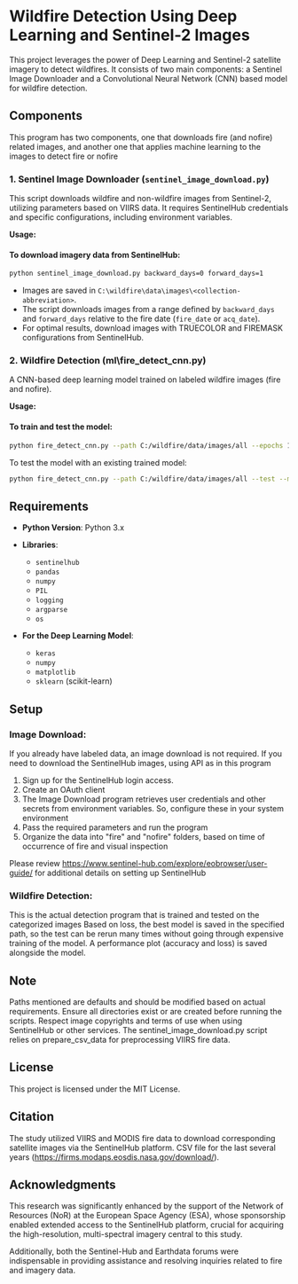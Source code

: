# Wildfire Detection Using Deep Learning and Sentinel-2 Images

This project leverages the power of Deep Learning and Sentinel-2 satellite imagery to detect wildfires. It consists of two main components: a Sentinel Image Downloader and a Convolutional Neural Network (CNN) based model for wildfire detection.

## Components

This program has two components, one that downloads fire (and nofire) related images, and another one that applies machine learning to the images to detect fire or nofire

### 1. Sentinel Image Downloader (`sentinel_image_download.py`)
This script downloads wildfire and non-wildfire images from Sentinel-2, utilizing parameters based on VIIRS data. It requires SentinelHub credentials and specific configurations, including environment variables.

**Usage:**
#### To download imagery data from SentinelHub:
```bash
python sentinel_image_download.py backward_days=0 forward_days=1
```
*   Images are saved in `C:\wildfire\data\images\<collection-abbreviation>`.
*   The script downloads images from a range defined by `backward_days` and `forward_days` relative to the fire date (`fire_date` or `acq_date`).
*   For optimal results, download images with TRUECOLOR and FIREMASK configurations from SentinelHub.

### 2. Wildfire Detection (ml\fire_detect_cnn.py)
A CNN-based deep learning model trained on labeled wildfire images (fire and nofire).

**Usage:**

#### To train and test the model:
```bash
python fire_detect_cnn.py --path C:/wildfire/data/images/all --epochs 10 --batch 32 --optimizer adam --train
```

To test the model with an existing trained model:
```bash
python fire_detect_cnn.py --path C:/wildfire/data/images/all --test --model_path path/to/model
```

## Requirements

- **Python Version**: Python 3.x
- **Libraries**:
  - `sentinelhub`
  - `pandas`
  - `numpy`
  - `PIL`
  - `logging`
  - `argparse`
  - `os`

- **For the Deep Learning Model**:
  - `keras`
  - `numpy`
  - `matplotlib`
  - `sklearn` (scikit-learn)

## Setup
### Image Download:

If you already have labeled data, an image download is not required. If you need to download the SentinelHub images, using API as in this program 
1) Sign up for the SentinelHub login access.
2) Create an OAuth client 
3) The Image Download program retrieves user credentials and other secrets from environment variables. So, configure these in your system environment
4) Pass the required parameters and run the program
5) Organize the data into "fire" and "nofire" folders, based on time of occurrence of fire and visual inspection

Please review https://www.sentinel-hub.com/explore/eobrowser/user-guide/ for additional details on setting up SentinelHub

### Wildfire Detection:

This is the actual detection program that is trained and tested on the categorized images
Based on loss, the best model is saved in the specified path, so the test can be rerun many times without going through expensive training of the model.
A performance plot (accuracy and loss) is saved alongside the model.

## Note
Paths mentioned are defaults and should be modified based on actual requirements.
Ensure all directories exist or are created before running the scripts.
Respect image copyrights and terms of use when using SentinelHub or other services.
The sentinel_image_download.py script relies on prepare_csv_data for preprocessing VIIRS fire data.

## License
This project is licensed under the MIT License.

## Citation
The study utilized VIIRS and MODIS fire data to download corresponding satellite images via the SentinelHub platform. CSV file for the last several years 
(https://firms.modaps.eosdis.nasa.gov/download/).

## Acknowledgments

This research was significantly enhanced by the support of the Network of Resources (NoR) at the European Space Agency (ESA), whose sponsorship enabled extended access to the SentinelHub platform, crucial for acquiring the high-resolution, multi-spectral imagery central to this study.

Additionally, both the Sentinel-Hub and Earthdata forums were indispensable in providing assistance and resolving inquiries related to fire and imagery data.

